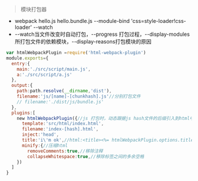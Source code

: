 > 模块打包器
* webpack hello.js hello.bundle.js --module-bind 'css=style-loader!css-loader' --watch
* --watch当文件改变时自动打包，--progress 打包过程，--display-modules 所打包文件的依赖模块，--display-reasons打包模块的原因
```js
var htmlWebpackPlugin =require('html-webpack-plugin')
module.exports={
  entry:{
    main:'./src/script/main.js',
    a:'./src/script/a.js'
  },
  output:{
    path:path.resolve(__dirname,'dist'),
    filename:'js/[name]-[chunkhash].js'//分别打包文件
    // filename:'./dist/js/bundle.js'
  },
  plugins:[
    new htmlWebpackPlugin({//js 打包时，动态跟据js hash文件的后缀引入到html中
      template:'src/html/index.html',
      filename:'index-[hash].html',
      inject:'head',
      title:'i\'m ok',//html:<title><%= htmlWebpackPlugin.options.title %></title>，
      minify:{//压缩html
        removeComments:true,//移除注释
        collapseWhitespace:true,//移除标签之间的多余空格
    })
  ]
}
```

